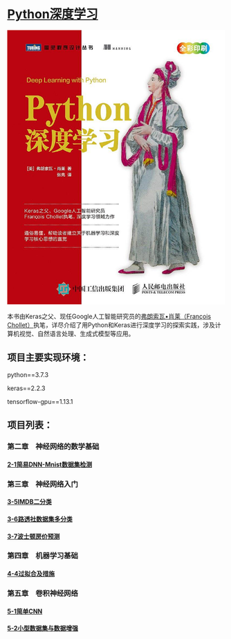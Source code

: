 # [Python深度学习](https://book.douban.com/subject/30293801/)

![](data/book.jpg)

本书由Keras之父、现任Google人工智能研究员的[弗朗索瓦•肖莱（François Chollet）](https://github.com/fchollet)执笔，详尽介绍了用Python和Keras进行深度学习的探索实践，涉及计算机视觉、自然语言处理、生成式模型等应用。

## 项目主要实现环境：

python==3.7.3

keras==2.2.3

tensorflow-gpu==1.13.1

## 项目列表：

### 第二章　神经网络的数学基础

#### [2-1简易DNN-Mnist数据集检测](https://github.com/huuuuusy/Deep-Learning-Practice-Everyday/blob/master/Python-%E6%B7%B1%E5%BA%A6%E5%AD%A6%E4%B9%A0-Keras/2-1%E7%AE%80%E6%98%93DNN-Mnist%E6%95%B0%E6%8D%AE%E9%9B%86%E6%A3%80%E6%B5%8B.ipynb)

### 第三章　神经网络入门

#### [3-5IMDB二分类](https://github.com/huuuuusy/Deep-Learning-Practice-Everyday/blob/master/Python-%E6%B7%B1%E5%BA%A6%E5%AD%A6%E4%B9%A0-Keras/3-5IMDB%E4%BA%8C%E5%88%86%E7%B1%BB.ipynb)

#### [3-6路透社数据集多分类](https://github.com/huuuuusy/Deep-Learning-Practice-Everyday/blob/master/Python-%E6%B7%B1%E5%BA%A6%E5%AD%A6%E4%B9%A0-Keras/3-6%E8%B7%AF%E9%80%8F%E7%A4%BE%E6%95%B0%E6%8D%AE%E9%9B%86%E5%A4%9A%E5%88%86%E7%B1%BB.ipynb)

#### [3-7波士顿房价预测](https://github.com/huuuuusy/Deep-Learning-Practice-Everyday/blob/master/Python-%E6%B7%B1%E5%BA%A6%E5%AD%A6%E4%B9%A0-Keras/3-7%E6%B3%A2%E5%A3%AB%E9%A1%BF%E6%88%BF%E4%BB%B7%E9%A2%84%E6%B5%8B.ipynb)

### 第四章　机器学习基础

#### [4-4过拟合及措施](https://github.com/huuuuusy/Deep-Learning-Practice-Everyday/blob/master/Python-%E6%B7%B1%E5%BA%A6%E5%AD%A6%E4%B9%A0-Keras/4-4%E8%BF%87%E6%8B%9F%E5%90%88%E5%8F%8A%E6%8E%AA%E6%96%BD.ipynb)

### 第五章　卷积神经网络

#### [5-1简单CNN](https://github.com/huuuuusy/Deep-Learning-Practice-Everyday/blob/master/Python-%E6%B7%B1%E5%BA%A6%E5%AD%A6%E4%B9%A0-Keras/5-1%E7%AE%80%E5%8D%95CNN.ipynb)

#### [5-2小型数据集与数据增强](https://github.com/huuuuusy/Deep-Learning-Practice-Everyday/blob/master/Python-%E6%B7%B1%E5%BA%A6%E5%AD%A6%E4%B9%A0-Keras/5-2%E5%B0%8F%E5%9E%8B%E6%95%B0%E6%8D%AE%E9%9B%86%E4%B8%8E%E6%95%B0%E6%8D%AE%E5%A2%9E%E5%BC%BA.ipynb)

